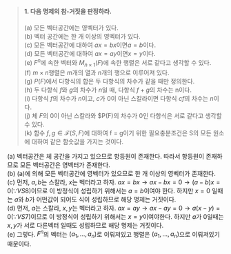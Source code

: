 > #### 1. 다음 명제의 참-거짓을 판정하라.
>   (a) 모든 벡터공간에는 영벡터가 있다.<br>
>   (b) 벡터 공간에는 한 개 이상의 영벡터가 있다.<br>
>   (c) 모든 벡터공간에 대하여 $ax = bx$이면$a = b$이다.<br>
>   (d) 모든 벡터공간에 대하여 $ax = ay$이면$x = y$이다.<br>
>   (e) $F^n$에 속한 벡터와 $M_{n\times1}(F)$에 속한 행렬은 서로 같다고 생각할 수 있다.<br>
>   (f) $m\times n$행렬은 $m$개의 열과 $n$개의 행으로 이루어져 있다.<br>
>   (g) $P(F)$에서 다항식의 합은 두 다항식의 차수가 같을 때만 정의한다.<br>
>   (h) 두 다항식 $f$와 $g$의 차수가 $n$일 때, 다항식 $f+g$의 차수는 n이다.<br>
>   (i) 다항식 $f$의 차수가 $n$이고, $c$가 0이 아닌 스칼라이면 다항식 $cf$의 차수는 $n$이다.<br>
>   (j) 체 $F$의 0이 아닌 스칼라와 $P(F)의 차수가 0인 다항식은 서로 같다고 생각할 수 있다.<br>
>   (k) 함수 $f,g\in\mathcal{F}(S,F)$에 대하여 f = g이기 위한 필요충분조건은 S의 모든 원소에 대하여 같은 함숫값을 가지는 것이다.<br>

(a) 벡터공간은 체 공간을 가지고 있으므로 항등원이 존재한다. 따라서 항등원이 존재하므로 모든 벡터공간은 영벡터가 존재한다.<br>
(b)  (a)에 의해 모든 벡터공간에 영벡터가 있으므로 한 개 이상의 영벡터가 존재한다.<br>
(c)  먼저, $a,b$는 스칼라, $x$는 벡터라고 하자. $ax = bx \rightarrow ax - bx = 0\rightarrow (a - b)x = 0 (\because VS8)$이므로 이 방정식이 성립하기 위해서는 $a=b$이여야 한다. 하지만  $x=0$ 일때는 $a$와 $b$가 어떤값이 되어도 식이 성립하므로 해당 명제는 거짓이다.<br>
(d) 먼저, $a$는 스칼라, $x,y$는 벡터라고 하자. $ax = ay \rightarrow ax - ay = 0 \rightarrow a(x-y) = 0 (\because VS7)$이므로 이 방정식이 성립하기 위해서는 $x=y$이여야한다. 하지만 $a$가 0일때는 $x,y$가 서로 다른벡터 일때도 성립하므로 해당 명제는 거짓이다.<br>
(e) 그렇다.  $F^n$의 벡터는 $(a_1,...,a_n)$로 이뤄져있고 행렬은 $(a_1,...,a_n)$으로 이뤄져있기 때문이다.